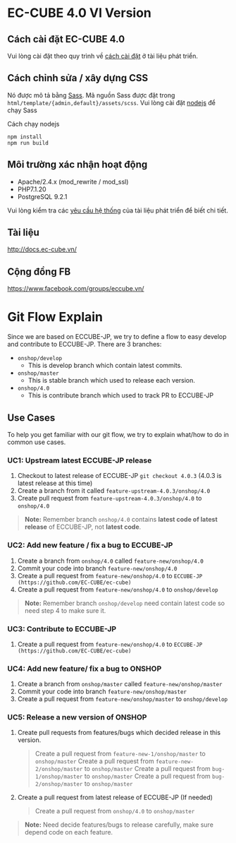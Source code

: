# EC-CUBE 4.0 VI Version

## Cách cài đặt EC-CUBE 4.0

Vui lòng cài đặt theo quy trình về [cách cài đặt](http://docs.ec-cube.vn/?p=253) ở tài liệu phát triển.

## Cách chỉnh sửa / xây dựng CSS

Nó được mô tả bằng [Sass](http://sass-lang.com).
Mã nguồn Sass được đặt trong `html/template/{admin,default}/assets/scss`.
Vui lòng cài đặt [nodejs](https://nodejs.org/en/) để chạy Sass

Cách chạy nodejs

```shell
npm install
npm run build
```

## Môi trường xác nhận hoạt động

* Apache/2.4.x (mod_rewrite / mod_ssl)
* PHP7.1.20
* PostgreSQL 9.2.1   

Vui lòng kiểm tra các [yêu cầu hệ thống](http://docs.ec-cube.vn/?p=80) của tài liệu phát triển để biết chi tiết.

## Tài liệu
http://docs.ec-cube.vn/

## Cộng đồng FB
https://www.facebook.com/groups/eccube.vn/

# Git Flow Explain

Since we are based on ECCUBE-JP, we try to define a flow to easy develop and contribute to ECCUBE-JP. 
There are 3 branches:
 - `onshop/develop` 
	 - This is develop branch which contain latest commits.
 - `onshop/master` 
	 - This is stable branch which used to release each version.
 - `onshop/4.0`
	 - This is contribute branch which used to track PR to ECCUBE-JP

## Use Cases

To help you get familiar with our git flow, we try to explain what/how to do in common use cases.
### UC1: Upstream latest ECCUBE-JP release
1. Checkout to latest release of ECCUBE-JP `git checkout 4.0.3` (4.0.3 is latest release at this time)
2. Create a branch from it called `feature-upstream-4.0.3/onshop/4.0`
3. Create pull request from `feature-upstream-4.0.3/onshop/4.0` to `onshop/4.0`
> **Note:** Remember branch `onshop/4.0` contains **latest code of latest release** of ECCUBE-JP, not **latest code**.

### UC2: Add new feature / fix a bug to ECCUBE-JP

1. Create a branch from `onshop/4.0` called `feature-new/onshop/4.0`
2. Commit your code into branch `feature-new/onshop/4.0`
3. Create a pull request from `feature-new/onshop/4.0` to `ECCUBE-JP (https://github.com/EC-CUBE/ec-cube)`
4. Create a pull request from `feature-new/onshop/4.0` to `onshop/develop` 
> **Note:** Remember branch `onshop/develop` need contain latest code so need step 4 to make sure it.

### UC3: Contribute to ECCUBE-JP
1. Create a pull request from `feature-new/onshop/4.0` to `ECCUBE-JP (https://github.com/EC-CUBE/ec-cube)`

### UC4: Add new feature/ fix a bug to ONSHOP 
1. Create a branch from `onshop/master` called `feature-new/onshop/master`
2. Commit your code into branch `feature-new/onshop/master`
3. Create a pull request from `feature-new/onshop/master` to `onshop/develop`

### UC5: Release a new version of ONSHOP
1. Create pull requests from features/bugs which decided release in this version.
	 > Create a pull request from `feature-new-1/onshop/master` to `onshop/master`
	 > Create a pull request from `feature-new-2/onshop/master` to `onshop/master`
	 > Create a pull request from `bug-1/onshop/master` to `onshop/master`
	 > Create a pull request from `bug-2/onshop/master` to `onshop/master`
2. Create a pull request from latest release of ECCUBE-JP (If needed) 
	 > Create a pull request from `onshop/4.0` to `onshop/master`
> **Note:** Need decide features/bugs to release carefully, make sure depend code on each feature. 	 
